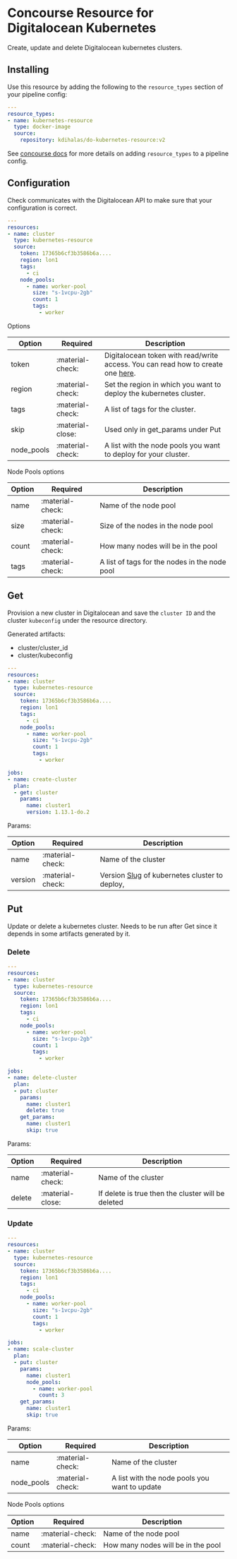 # Concourse Resource for Digitalocean Kubernetes

Create, update and delete Digitalocean kubernetes clusters.

## Installing

Use this resource by adding the following to
the `resource_types` section of your pipeline config:

```yaml linenums="1"
---
resource_types:
- name: kubernetes-resource
  type: docker-image
  source:
    repository: kdihalas/do-kubernetes-resource:v2
```

See [concourse docs](https://concourse-ci.org/resource-types.html) for more details
on adding `resource_types` to a pipeline config.

## Configuration

Check communicates with the Digitalocean API to make sure that your configuration
is correct.

```yaml linenums="1"
---
resources:
- name: cluster
  type: kubernetes-resource
  source:
    token: 17365b6cf3b3586b6a....
    region: lon1
    tags:
      - ci
    node_pools:
      - name: worker-pool
        size: "s-1vcpu-2gb"
        count: 1
        tags:
          - worker
```

Options

| Option | Required | Description |
|--------|----------|-------------|
|token|:material-check:|Digitalocean token with read/write access. You can read how to create one [here](https://www.digitalocean.com/docs/api/create-personal-access-token/).|
|region|:material-check:|Set the region in which you want to deploy the kubernetes cluster.|
|tags|:material-check:|A list of tags for the cluster.|
|skip|:material-close:|Used only in get_params under Put|
|node_pools|:material-check:|A list with the node pools you want to deploy for your cluster.|

Node Pools options

| Option | Required | Description |
|--------|----------|-------------|
|name|:material-check:|Name of the node pool|
|size|:material-check:|Size of the nodes in the node pool|
|count|:material-check:|How many nodes will be in the pool|
|tags|:material-check:|A list of tags for the nodes in the node pool|


## Get

Provision a new cluster in Digitalocean and save the `cluster ID` and the cluster `kubeconfig` under the resource directory.

Generated artifacts:

- cluster/cluster_id
- cluster/kubeconfig

```yaml linenums="1"
---
resources:
- name: cluster
  type: kubernetes-resource
  source:
    token: 17365b6cf3b3586b6a....
    region: lon1
    tags:
      - ci
    node_pools:
      - name: worker-pool
        size: "s-1vcpu-2gb"
        count: 1
        tags:
          - worker

jobs:
- name: create-cluster
  plan:
  - get: cluster
    params:
      name: cluster1
      version: 1.13.1-do.2
```

Params:

| Option | Required | Description |
|--------|----------|-------------|
|name|:material-check:|Name of the cluster|
|version|:material-check:|Version [Slug](https://slugs.do-api.dev/) of kubernetes cluster to deploy, |


## Put

Update or delete a kubernetes cluster. Needs to be run after Get since it depends in some artifacts generated by it.

### Delete
```yaml linenums="1"
---
resources:
- name: cluster
  type: kubernetes-resource
  source:
    token: 17365b6cf3b3586b6a....
    region: lon1
    tags:
      - ci
    node_pools:
      - name: worker-pool
        size: "s-1vcpu-2gb"
        count: 1
        tags:
          - worker

jobs:
- name: delete-cluster
  plan:
  - put: cluster
    params:
      name: cluster1
      delete: true
    get_params:
      name: cluster1
      skip: true
```

Params:

| Option | Required | Description |
|--------|----------|-------------|
|name|:material-check:|Name of the cluster|
|delete|:material-close:|If delete is true then the cluster will be deleted|


### Update
```yaml linenums="1"
---
resources:
- name: cluster
  type: kubernetes-resource
  source:
    token: 17365b6cf3b3586b6a....
    region: lon1
    tags:
      - ci
    node_pools:
      - name: worker-pool
        size: "s-1vcpu-2gb"
        count: 1
        tags:
          - worker

jobs:
- name: scale-cluster
  plan:
  - put: cluster
    params:
      name: cluster1
      node_pools:
        - name: worker-pool
          count: 3
    get_params:
      name: cluster1
      skip: true
```

Params:

| Option | Required | Description |
|--------|----------|-------------|
|name|:material-check:|Name of the cluster|
|node_pools|:material-check:|A list with the node pools you want to update|

Node Pools options

| Option | Required | Description |
|--------|----------|-------------|
|name|:material-check:|Name of the node pool|
|count|:material-check:|How many nodes will be in the pool|

